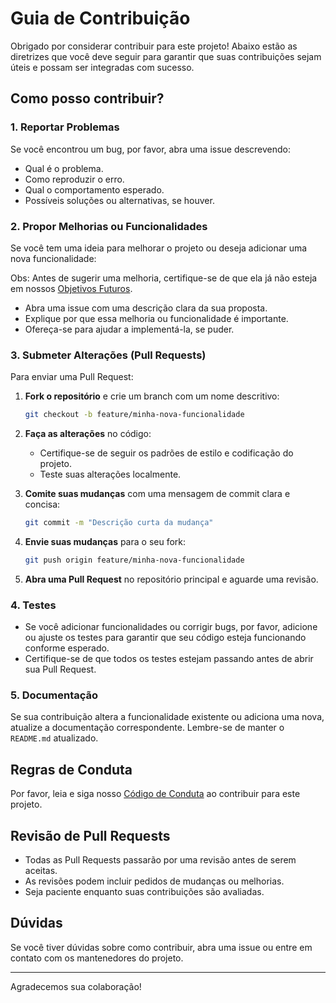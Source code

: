 # Guia de Contribuição

Obrigado por considerar contribuir para este projeto! Abaixo estão as diretrizes que você deve seguir para garantir que suas contribuições sejam úteis e possam ser integradas com sucesso.

## Como posso contribuir?

### 1. Reportar Problemas

Se você encontrou um bug, por favor, abra uma issue descrevendo:

- Qual é o problema.
- Como reproduzir o erro.
- Qual o comportamento esperado.
- Possíveis soluções ou alternativas, se houver.

### 2. Propor Melhorias ou Funcionalidades

Se você tem uma ideia para melhorar o projeto ou deseja adicionar uma nova funcionalidade:

Obs: Antes de sugerir uma melhoria, certifique-se de que ela já não esteja em nossos [Objetivos Futuros](FUTURE_OBJECTIVES.md).

- Abra uma issue com uma descrição clara da sua proposta.
- Explique por que essa melhoria ou funcionalidade é importante.
- Ofereça-se para ajudar a implementá-la, se puder.

### 3. Submeter Alterações (Pull Requests)

Para enviar uma Pull Request:

1. **Fork o repositório** e crie um branch com um nome descritivo:
    ```bash
    git checkout -b feature/minha-nova-funcionalidade
    ```
   
2. **Faça as alterações** no código:
    - Certifique-se de seguir os padrões de estilo e codificação do projeto.
    - Teste suas alterações localmente.

3. **Comite suas mudanças** com uma mensagem de commit clara e concisa:
    ```bash
    git commit -m "Descrição curta da mudança"
    ```

4. **Envie suas mudanças** para o seu fork:
    ```bash
    git push origin feature/minha-nova-funcionalidade
    ```

5. **Abra uma Pull Request** no repositório principal e aguarde uma revisão.

### 4. Testes

- Se você adicionar funcionalidades ou corrigir bugs, por favor, adicione ou ajuste os testes para garantir que seu código esteja funcionando conforme esperado.
- Certifique-se de que todos os testes estejam passando antes de abrir sua Pull Request.

### 5. Documentação

Se sua contribuição altera a funcionalidade existente ou adiciona uma nova, atualize a documentação correspondente. Lembre-se de manter o `README.md` atualizado.

## Regras de Conduta

Por favor, leia e siga nosso [Código de Conduta](CODE_OF_CONDUCT.md) ao contribuir para este projeto.

## Revisão de Pull Requests

- Todas as Pull Requests passarão por uma revisão antes de serem aceitas.
- As revisões podem incluir pedidos de mudanças ou melhorias.
- Seja paciente enquanto suas contribuições são avaliadas.

## Dúvidas

Se você tiver dúvidas sobre como contribuir, abra uma issue ou entre em contato com os mantenedores do projeto.

---

Agradecemos sua colaboração!
